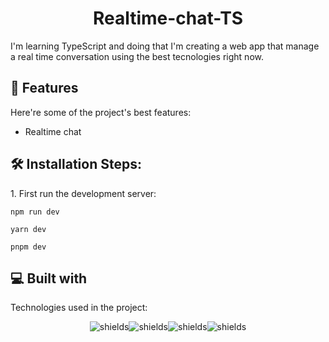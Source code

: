 <h1 align="center" id="title">Realtime-chat-TS</h1>

<p id="description">I'm learning TypeScript and doing that I'm creating a web app that manage a real time conversation using the best tecnologies right now.</p>
  
<h2>🧐 Features</h2>

Here're some of the project's best features:

*   Realtime chat

<h2>🛠️ Installation Steps:</h2>

<p>1. First run the development server:</p>

```
npm run dev
```

```
yarn dev
```

```
pnpm dev
```

  
  
<h2>💻 Built with</h2>

Technologies used in the project:

<p align="center"><img src="https://img.shields.io/badge/Next-black?style=for-the-badge&amp;logo=next.js&amp;logoColor=white" alt="shields"><img src="https://img.shields.io/badge/typescript-%23007ACC.svg?style=for-the-badge&amp;logo=typescript&amp;logoColor=white" alt="shields"><img src="https://img.shields.io/badge/tailwindcss-%2338B2AC.svg?style=for-the-badge&amp;logo=tailwind-css&amp;logoColor=white" alt="shields"><img src="https://img.shields.io/badge/redis-%23DD0031.svg?style=for-the-badge&amp;logo=redis&amp;logoColor=white" alt="shields"></p>